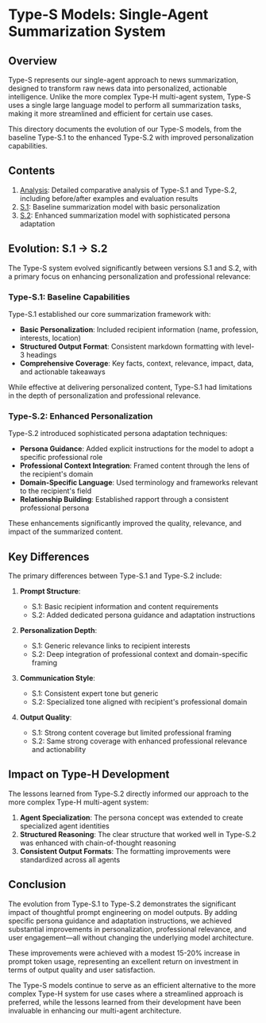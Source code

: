 # Type-S Models: Single-Agent Summarization System

## Overview

Type-S represents our single-agent approach to news summarization, designed to transform raw news data into personalized, actionable intelligence. Unlike the more complex Type-H multi-agent system, Type-S uses a single large language model to perform all summarization tasks, making it more streamlined and efficient for certain use cases.

This directory documents the evolution of our Type-S models, from the baseline Type-S.1 to the enhanced Type-S.2 with improved personalization capabilities.

## Contents

1. [Analysis](analysis.md): Detailed comparative analysis of Type-S.1 and Type-S.2, including before/after examples and evaluation results
2. [S.1](S.1/): Baseline summarization model with basic personalization
3. [S.2](S.2/): Enhanced summarization model with sophisticated persona adaptation

## Evolution: S.1 → S.2

The Type-S system evolved significantly between versions S.1 and S.2, with a primary focus on enhancing personalization and professional relevance:

### Type-S.1: Baseline Capabilities

Type-S.1 established our core summarization framework with:

- **Basic Personalization**: Included recipient information (name, profession, interests, location)
- **Structured Output Format**: Consistent markdown formatting with level-3 headings
- **Comprehensive Coverage**: Key facts, context, relevance, impact, data, and actionable takeaways

While effective at delivering personalized content, Type-S.1 had limitations in the depth of personalization and professional relevance.

### Type-S.2: Enhanced Personalization

Type-S.2 introduced sophisticated persona adaptation techniques:

- **Persona Guidance**: Added explicit instructions for the model to adopt a specific professional role
- **Professional Context Integration**: Framed content through the lens of the recipient's domain
- **Domain-Specific Language**: Used terminology and frameworks relevant to the recipient's field
- **Relationship Building**: Established rapport through a consistent professional persona

These enhancements significantly improved the quality, relevance, and impact of the summarized content.

## Key Differences

The primary differences between Type-S.1 and Type-S.2 include:

1. **Prompt Structure**:
   - S.1: Basic recipient information and content requirements
   - S.2: Added dedicated persona guidance and adaptation instructions

2. **Personalization Depth**:
   - S.1: Generic relevance links to recipient interests
   - S.2: Deep integration of professional context and domain-specific framing

3. **Communication Style**:
   - S.1: Consistent expert tone but generic
   - S.2: Specialized tone aligned with recipient's professional domain

4. **Output Quality**:
   - S.1: Strong content coverage but limited professional framing
   - S.2: Same strong coverage with enhanced professional relevance and actionability

## Impact on Type-H Development

The lessons learned from Type-S.2 directly informed our approach to the more complex Type-H multi-agent system:

1. **Agent Specialization**: The persona concept was extended to create specialized agent identities
2. **Structured Reasoning**: The clear structure that worked well in Type-S.2 was enhanced with chain-of-thought reasoning
3. **Consistent Output Formats**: The formatting improvements were standardized across all agents

## Conclusion

The evolution from Type-S.1 to Type-S.2 demonstrates the significant impact of thoughtful prompt engineering on model outputs. By adding specific persona guidance and adaptation instructions, we achieved substantial improvements in personalization, professional relevance, and user engagement—all without changing the underlying model architecture.

These improvements were achieved with a modest 15-20% increase in prompt token usage, representing an excellent return on investment in terms of output quality and user satisfaction.

The Type-S models continue to serve as an efficient alternative to the more complex Type-H system for use cases where a streamlined approach is preferred, while the lessons learned from their development have been invaluable in enhancing our multi-agent architecture.